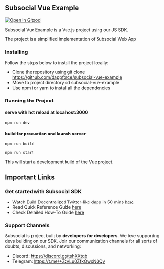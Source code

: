 ## Subsocial Vue Example

[![Open in Gitpod](https://gitpod.io/button/open-in-gitpod.svg)](https://gitpod.io/#https://github.com/dappforce/subsocial-vue-example)

Subsocial Vue Example is a Vue.js project using our JS SDK.

The project is a simplified implementation of Subsocial Web App

### Installing

Follow the steps below to install the project locally:

- Clone the repository using git clone https://github.com/dappforce/subsocial-vue-example
- Move to project directory cd subsocial-vue-example
- Use npm i or yarn to install all the dependencies

### Running the Project

#### serve with hot reload at localhost:3000
`npm run dev`

#### build for production and launch server
`npm run build`

`npm run start`

This will start a development build of the Vue project.

## Important Links

### Get started with Subsocial SDK

- Watch Build Decentralized Twitter-like dapp in 50 mins [here](https://www.youtube.com/watch?v=jeTrpltqAqc)
- Read Quick Reference Guide [here](https://docs.subsocial.network/docs/develop/quick-reference)
- Check Detailed How-To Guide [here](https://docs.subsocial.network/docs/develop/how-to-guides/connectToSubsocial)

### Support Channels

Subsocial is project built by __developers for developers__. We love supporting devs building on our SDK. Join our communication channels for all sorts of doubts, discussions, and networking:

- Discord: https://discord.gg/tshXXtqb
- Telegram: https://t.me/+ZzvLu0ZfkQwxNGQy